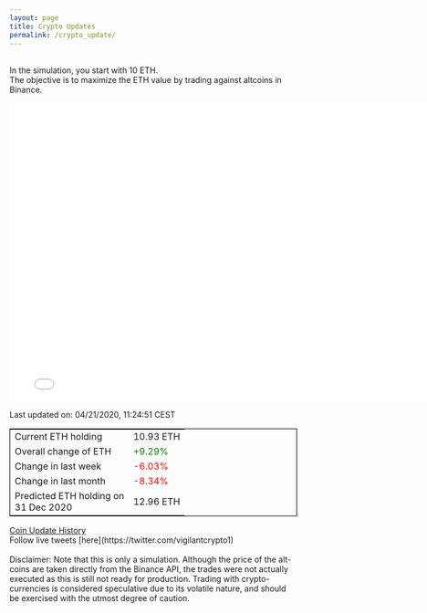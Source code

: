 ```yaml
---
layout: page
title: Crypto Updates
permalink: /crypto_update/
---
```

<br>In the simulation, you start with 10 ETH.<br>The objective is to maximize the ETH value by trading against altcoins 
in Binance.

<iframe width="775" height="525" frameborder="0" scrolling="no" src="//plotly.com/~vikramaditya91/109.embed"></iframe>

Last updated on: 04/21/2020, 11:24:51 CEST 
<table style="border:1px solid black;margin-left:auto;margin-right:auto;">
	<tbody>
	<tr>
		<td>Current ETH holding</td>
		<td>     10.93 ETH</td>
	</tr>
	<tr>
		<td>Overall change of ETH</td>
		<td><font color="green">+9.29%</font></td>
	</tr>
	<tr>
		<td>Change in last week</td>
		<td><font color="red">-6.03%</font></td>
	</tr>
	<tr>
		<td>Change in last month</td>
		<td><font color="red">-8.34%</font></td>
	</tr>
    <tr>
		<td>Predicted ETH holding on<br>31 Dec 2020</td>
		<td>     12.96 ETH</td>
	</tr>
	</tbody>
</table>
<a href="{{ site.baseurl }}/crypto_history">Coin Update History</a>
<br>
Follow live tweets [here](https://twitter.com/vigilantcrypto1)
<br>
<br>
Disclaimer:
Note that this is only a simulation. Although the price of the alt-coins are taken directly from the Binance API, the trades were not actually executed as this is still not ready for production.
Trading with crypto-currencies is considered speculative due to its volatile nature, and should be exercised with the utmost degree of caution.